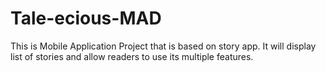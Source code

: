 # Tale-ecious-MAD

This is Mobile Application Project that is based on story app. It will display list of stories and allow readers to use its multiple features. 
